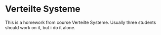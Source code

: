 # Verteilte Systeme

This is a homework from course Verteilte Systeme. Usually three students should
work on it, but i do it alone.  
